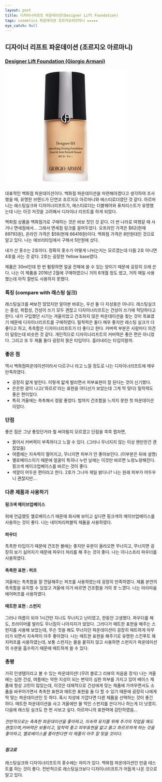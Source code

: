 ```yaml
---
layout: post
title: 디자이너리프트 파운데이션(Designer Lift Foundation)
tags: cosmetics 파운데이션 조르지오아르마니 ★★★★★
eye_catch: Null
---
```


## 디자이너 리프트 파운데이션 (조르지오 아르마니)
### [Designer Lift Foundation (Giorgio Armani)](http://www.lottedfs.com/handler/ProductDetail-Start?productId=10000147376&viewCategoryId=20004&tracking=000300030001)

![image](../assets/img/designer_lift_foundation.jpg)

대표적인 백화점 파운데이션이다. 백화점 파운데이션을 마련해야겠다고 생각하여 조사했을 때, 유명한 브랜드가 단연코 조르지오 아르마니와 에스티로더였던 것 같다. 아르마니는 래스팅실크와 디자이너리프트가, 에스티로더는 더블웨어와 퓨처리스트가 유명했는데 나는 이것 저것을 고려해서 디자이너 리프트를 하게 되었다.

백화점 상품을 백화점가로 구매하는 것은 바보 짓인 것 같다. 더 싼 나라로 여행갈 때 사거나 면세점에서... 그래서 면세점 링크를 걸어두었다. 오프라인 가격은 \$62(현재 69793원), 온라인 가격은 \$59(현재 66416원)이다. 백화점 가격은 8만원대인 것으로 알고 있다. 나는 에브리타임에서 구해서 5만원에 샀다.

내가 산 홋수는 2호이다. 정확히 홋수가 어떻게 나뉘는지는 모르겠는데 다들 2호 아니면 4호를 사는 것 같다. 2호는 굉장한 Yellow base였다.

제품은 30ml인데 한 번 펌핑하면 얼굴 전체에 쓸 수 있는 양이기 때문에 굉장히 오래 쓴다. 나는 이 제품을 2016년 2월에 구매하였으니 거의 6개월 정도 썼고, 거의 매일 사용했는데 아직 절반도 사용하지 못했다.

### 특징 (compare with 래스팅 실크)
래스팅실크를 써보진 않았지만 알아본 바로는,
우선 둘 다 지성용은 아니다. 래스팅실크는 중성, 복합성, 건성이 쓰기 모두 괜찮고 디자이너리프트는 건성이 쓰기에 적당하다고 한다. 내가 구입했던 시기는 겨울이었고 건조하지 않은 파운데이션을 찾는 것이 목표였기 때문에 디자이너리프트를 구매하였다.
밀착력은 둘다 매우 좋지만 래스팅 실크가 더 좋다고 하고, 촉촉함은 디자이너리프트가 더 좋다고 한다. 커버력 부분은 사람마다 의견이 달랐는데 비슷한 것 같다. 개인적으로 디자이너리프트의 커버력은 좋은 편은 아니었다. 그리고 또 두 제품 둘다 굉장히 묽은 타입이다. 흘러내리는 타입이랄까.

### 좋은 점
역시 백화점파운데이션이라서 다르구나 라고 느낄 정도로 나는 디자이너리프트에 매우 만족하였다.

- 굉장히 얇게 발린다. 이렇게 얇게 발리면서 피부표현이 잘 된다는 것이 신기했다.
- 은은한 광이 나고('촤르르'라는 표현을 어디선가 보았는데 그게 딱 맞다) 밀착력도 좋은 편이었다.
- 특히 겨울에는 촉촉해서 정말 좋았다. 밤까지 건조함을 느끼지 못한 첫 파운데이션이었다.

### 단점
좋은 점은 그냥 좋았던거라 뭘 써야될지 모르겠고 단점을 콕콕 찝자면,

- 묽어서 커버력이 부족하다고 느낄 수 있다. (그러나 무너지지 않는 이상 왠만한건 괜찮았음)
- 여름에는 지속력이 떨어지고, 무너지면 피부가 안 좋아보인다. (이부분은 뒤에 설명)
- 옐로베이스이기 때문에 얼굴이 특히나 누런 날에는 이것만 바르면 노랑노랑해진다. 핑크색 메이크업베이스를 바르는 것이 좋다.
- 색깔이 어두운 편이라고 한다. 2호가 그나마 제일 밝다나? 나는 원래 피부가 어두우니 괜찮지만...

### 다른 제품과 사용하기

#### 핑크색 메이브업베이스
위에 언급했듯 옐로베이스기 때문에 화사해 보이고 싶다면 핑크색의 메이브업베이스를 사용하는 것이 좋다. 나는 네이처리퍼블릭 제품을 사용하였다.
#### 파우더
촉촉한 타입이기 때문에 건조한 볼에는 좋지만 유분이 올라오면 무너지고, 무너지면 굉장히 보기 싫어지기 때문에 파우더 처리를 해 주는 것이 좋다. 나는 이니스프리 파우더를 사용하였다.
#### 촉촉한 표현 : 퍼프
겨울에는 촉촉함을 잘 전달해주는 퍼프를 사용하였는데 굉장히 만족하였다. 제품 본연의 촉촉함을 유지할 수 있었고 겨울에 이거 바르면 건조함을 거의 못 느꼈다. 나는 아리따움 에어퍼프를 사용하였다.
#### 매트한 표현 : 스펀지
그러나 여름이 되자 1시간만 지나도 무너지고 난리였고, 한동안 고생했다. 파우더를 해도, 프라이머를 발라도 무너짐이 나아지지가 않았다. 그러다가 매트한 표현을 해주는 스펀지를 사용해 보았는데, 무슨 짓을 해도 무너지던 파운데이션이 굉장히 매트하게 마무리가 되면서 지속력이 아주 좋아졌다. 나는 매트한 표현을 해주기로 유명한 스킨푸트 웨지퍼프를 사용하였는데, 보통 스펀지는 물을 뭍히지 않고 사용하면 스펀지가 파운데이션의 수분을 흡수하기 때문에 매트하게 쓸 수 있다.

### 총평
가히 인생템이라고 볼 수 있는 파운데이션! (무려 블로그 리뷰의 처음을 장식)
나는 겨울에는 심한 건성, 여름에는 약한 지성이 되는 변덕이 심한 피부를 가지고 있어 베이스 제품에 항상 고민이 많았는데, 이것은 대체적으로 건성에게 맞는 제품에 가까우면서도 소품을 바꾸어가면서 촉촉한 표현과 매트한 표현을 둘 다 할 수 있기 때문에 굉장히 나에게 딱 맞는 파운데이션인 듯 하다.
혹시 지성에 가깝다면 다른 제품을 선택하는 것이 좋긴 하다. 매트한 파운데이션을 사고 겨울에만 물 먹인 스펀지를 쓴다거나 하는게 더 낫겠지.
다음에 래스팅 실크도 한 번 사보고 싶다. 아르마니의 표현력에 감탄하였음...

###### 전반적으로는 촉촉한 파운데이션을 좋아하고, 지속력 유지를 위해 추가의 작업을 해도 괜찮으며,커버력은 보통이고, 밀착력 좋고 피부표현을 얇고 묽고 촤르르하게 하는 것을 좋아하고, 옐로베이스를 좋아한다면 이 제품이 아주 잘 맞을 것이다.


##### 참고로
래스팅실크와 디자이너리프트의 홋수에는 차이가 있다. 백화점 파운데이션인 만큼 테스트를 하는 것이 좋다. 전반적으로 래스팅실크보다 디자이너리프트가 어둡게 나온 것으로 알고 있다.
